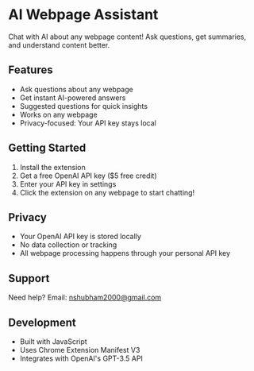 # AI Webpage Assistant

Chat with AI about any webpage content! Ask questions, get summaries, and understand content better.

## Features
- Ask questions about any webpage
- Get instant AI-powered answers
- Suggested questions for quick insights
- Works on any webpage
- Privacy-focused: Your API key stays local

## Getting Started
1. Install the extension
2. Get a free OpenAI API key ($5 free credit)
3. Enter your API key in settings
4. Click the extension on any webpage to start chatting!

## Privacy
- Your OpenAI API key is stored locally
- No data collection or tracking
- All webpage processing happens through your personal API key

## Support
Need help? Email: nshubham2000@gmail.com

## Development
- Built with JavaScript
- Uses Chrome Extension Manifest V3
- Integrates with OpenAI's GPT-3.5 API 